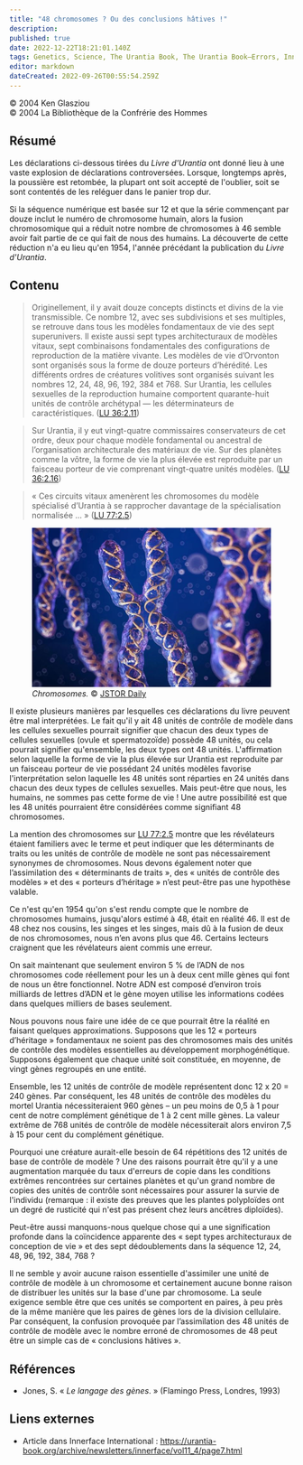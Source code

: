 ```yaml
---
title: "48 chromosomes ? Ou des conclusions hâtives !"
description: 
published: true
date: 2022-12-22T18:21:01.140Z
tags: Genetics, Science, The Urantia Book, The Urantia Book—Errors, Innerface International, article
editor: markdown
dateCreated: 2022-09-26T00:55:54.259Z
---
```


<p class="v-card v-sheet theme--light gray lighten-3 px-2">© 2004 Ken Glasziou<br>© 2004 La Bibliothèque de la Confrérie des Hommes</p>


## Résumé

Les déclarations ci-dessous tirées du _Livre d'Urantia_ ont donné lieu à une vaste explosion de déclarations controversées. Lorsque, longtemps après, la poussière est retombée, la plupart ont soit accepté de l'oublier, soit se sont contentés de les reléguer dans le panier trop dur.

Si la séquence numérique est basée sur 12 et que la série commençant par douze inclut le numéro de chromosome humain, alors la fusion chromosomique qui a réduit notre nombre de chromosomes à 46 semble avoir fait partie de ce qui fait de nous des humains. La découverte de cette réduction n'a eu lieu qu'en 1954, l'année précédant la publication du _Livre d'Urantia_.

## Contenu

> Originellement, il y avait douze concepts distincts et divins de la vie transmissible. Ce nombre 12, avec ses subdivisions et ses multiples, se retrouve dans tous les modèles fondamentaux de vie des sept superunivers. Il existe aussi sept types architecturaux de modèles vitaux, sept combinaisons fondamentales des configurations de reproduction de la matière vivante. Les modèles de vie d’Orvonton sont organisés sous la forme de douze porteurs d’hérédité. Les différents ordres de créatures volitives sont organisés suivant les nombres 12, 24, 48, 96, 192, 384 et 768. Sur Urantia, les cellules sexuelles de la reproduction humaine comportent quarante-huit unités de contrôle archétypal — les déterminateurs de caractéristiques. (<a id="a21_734"></a>[LU 36:2.11](/fr/The_Urantia_Book/36#p2_11))

> Sur Urantia, il y eut vingt-quatre commissaires conservateurs de cet ordre, deux pour chaque modèle fondamental ou ancestral de l’organisation architecturale des matériaux de vie. Sur des planètes comme la vôtre, la forme de vie la plus élevée est reproduite par un faisceau porteur de vie comprenant vingt-quatre unités modèles. (<a id="a23_333"></a>[LU 36:2.16](/fr/The_Urantia_Book/36#p2_16))

> « Ces circuits vitaux amenèrent les chromosomes du modèle spécialisé d’Urantia à se rapprocher davantage de la spécialisation normalisée ... » (<a id="a25_146"></a>[LU 77:2.5](/fr/The_Urantia_Book/77#p2_5))

<figure class="image urantiapedia">
<img src="/image/article/Ken_Glasziou/48_Chromosomes_Or_Jumping_to_Conclusions/x_chromosome_1050x700.jpg">
<figcaption><em>Chromosomes.</em> © <a href="https://daily.jstor.org/the-secrets-of-the-x-chromosome/">JSTOR Daily</a> </figcaption>
</figure>

Il existe plusieurs manières par lesquelles ces déclarations du livre peuvent être mal interprétées. Le fait qu'il y ait 48 unités de contrôle de modèle dans les cellules sexuelles pourrait signifier que chacun des deux types de cellules sexuelles (ovule et spermatozoïde) possède 48 unités, ou cela pourrait signifier qu'ensemble, les deux types ont 48 unités. L'affirmation selon laquelle la forme de vie la plus élevée sur Urantia est reproduite par un faisceau porteur de vie possédant 24 unités modèles favorise l'interprétation selon laquelle les 48 unités sont réparties en 24 unités dans chacun des deux types de cellules sexuelles. Mais peut-être que nous, les humains, ne sommes pas cette forme de vie ! Une autre possibilité est que les 48 unités pourraient être considérées comme signifiant 48 chromosomes.

La mention des chromosomes sur <a id="a34_31"></a>[LU 77:2.5](/fr/The_Urantia_Book/77#p2_5) montre que les révélateurs étaient familiers avec le terme et peut indiquer que les déterminants de traits ou les unités de contrôle de modèle ne sont pas nécessairement synonymes de chromosomes. Nous devons également noter que l’assimilation des « déterminants de traits », des « unités de contrôle des modèles » et des « porteurs d’héritage » n’est peut-être pas une hypothèse valable.

Ce n'est qu'en 1954 qu'on s'est rendu compte que le nombre de chromosomes humains, jusqu'alors estimé à 48, était en réalité 46. Il est de 48 chez nos cousins, les singes et les singes, mais dû à la fusion de deux de nos chromosomes, nous n’en avons plus que 46. Certains lecteurs craignent que les révélateurs aient commis une erreur.

On sait maintenant que seulement environ 5 % de l’ADN de nos chromosomes code réellement pour les un à deux cent mille gènes qui font de nous un être fonctionnel. Notre ADN est composé d’environ trois milliards de lettres d’ADN et le gène moyen utilise les informations codées dans quelques milliers de bases seulement.

Nous pouvons nous faire une idée de ce que pourrait être la réalité en faisant quelques approximations. Supposons que les 12 « porteurs d’héritage » fondamentaux ne soient pas des chromosomes mais des unités de contrôle des modèles essentielles au développement morphogénétique. Supposons également que chaque unité soit constituée, en moyenne, de vingt gènes regroupés en une entité.

Ensemble, les 12 unités de contrôle de modèle représentent donc 12 x 20 = 240 gènes. Par conséquent, les 48 unités de contrôle des modèles du mortel Urantia nécessiteraient 960 gènes – un peu moins de 0,5 à 1 pour cent de notre complément génétique de 1 à 2 cent mille gènes. La valeur extrême de 768 unités de contrôle de modèle nécessiterait alors environ 7,5 à 15 pour cent du complément génétique.

Pourquoi une créature aurait-elle besoin de 64 répétitions des 12 unités de base de contrôle de modèle ? Une des raisons pourrait être qu'il y a une augmentation marquée du taux d'erreurs de copie dans les conditions extrêmes rencontrées sur certaines planètes et qu'un grand nombre de copies des unités de contrôle sont nécessaires pour assurer la survie de l'individu (remarque : il existe des preuves que les plantes polyploïdes ont un degré de rusticité qui n'est pas présent chez leurs ancêtres diploïdes).

Peut-être aussi manquons-nous quelque chose qui a une signification profonde dans la coïncidence apparente des « sept types architecturaux de conception de vie » et des sept dédoublements dans la séquence 12, 24, 48, 96, 192, 384, 768 ?

Il ne semble y avoir aucune raison essentielle d'assimiler une unité de contrôle de modèle à un chromosome et certainement aucune bonne raison de distribuer les unités sur la base d'une par chromosome. La seule exigence semble être que ces unités se comportent en paires, à peu près de la même manière que les paires de gènes lors de la division cellulaire. Par conséquent, la confusion provoquée par l’assimilation des 48 unités de contrôle de modèle avec le nombre erroné de chromosomes de 48 peut être un simple cas de « conclusions hâtives ».

## Références

- Jones, S. « _Le langage des gènes_. » (Flamingo Press, Londres, 1993)

## Liens externes

- Article dans Innerface International : https://urantia-book.org/archive/newsletters/innerface/vol11_4/page7.html



